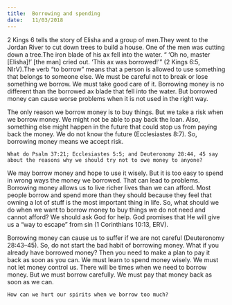 ```yaml
---
title:  Borrowing and spending
date:   11/03/2018
---
```


2 Kings 6 tells the story of Elisha and a group of men.They went to the Jordan River to cut down trees to build a house. One of the men was cutting down a tree.The iron blade of his ax fell into the water. “ ‘Oh no, master [Elisha]!’ [the man] cried out. ‘This ax was borrowed!’” (2 Kings 6:5, NIrV).The verb “to borrow” means that a person is allowed to use something that belongs to someone else. We must be careful not to break or lose something we borrow. We must take good care of it. Borrowing money is no different than the borrowed ax blade that fell into the water. But borrowed money can cause worse problems when it is not used in the right way. 

The only reason we borrow money is to buy things. But we take a risk when we borrow money. We might not be able to pay back the loan. Also, something else might happen in the future that could stop us from paying back the money. We do not know the future (Ecclesiastes 8:7). So, borrowing money means we accept risk. 

`What do Psalm 37:21; Ecclesiastes 5:5; and Deuteronomy 28:44, 45 say about the reasons why we should try not to owe money to anyone?` 

We may borrow money and hope to use it wisely. But it is too easy to spend in wrong ways the money we borrowed. That can lead to problems. Borrowing money allows us to live richer lives than we can afford. Most people borrow and spend more than they should because they feel that owning a lot of stuff is the most important thing in life. So, what should we do when we want to borrow money to buy things we do not need and cannot afford? We should ask God for help. God promises that He will give us a “way to escape” from sin (1 Corinthians 10:13, ERV). 

Borrowing money can cause us to suffer if we are not careful (Deuteronomy 28:43–45). So, do not start the bad habit of borrowing money. What if you already have borrowed money? Then you need to make a plan to pay it back as soon as you can. We must learn to spend money wisely. We must not let money control us. There will be times when we need to borrow money. But we must borrow carefully. We must pay that money back as soon as we can. 

`How can we hurt our spirits when we borrow too much?`